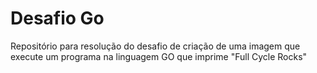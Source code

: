 # Desafio Go
Repositório para resolução do desafio de criação de uma imagem que execute um programa na linguagem GO que imprime "Full Cycle Rocks"
